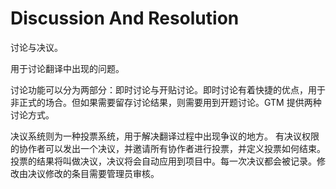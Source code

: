 # Discussion And Resolution

讨论与决议。

用于讨论翻译中出现的问题。

讨论功能可以分为两部分：即时讨论与开贴讨论。即时讨论有着快捷的优点，用于非正式的场合。但如果需要留存讨论结果，则需要用到开题讨论。GTM 提供两种讨论方式。

决议系统则为一种投票系统，用于解决翻译过程中出现争议的地方。
有决议权限的协作者可以发出一个决议，并邀请所有协作者进行投票，并定义投票如何结束。投票的结果将叫做决议，决议将会自动应用到项目中。每一次决议都会被记录。修改由决议修改的条目需要管理员审核。